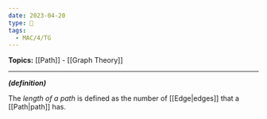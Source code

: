 ```yaml
---
date: 2023-04-20
type: 🧠
tags:
  - MAC/4/TG
---
```


**Topics:** [[Path]] - [[Graph Theory]]

---

_**(definition)**_

The _length of a path_ is defined as the number of [[Edge|edges]] that a [[Path|path]] has.
